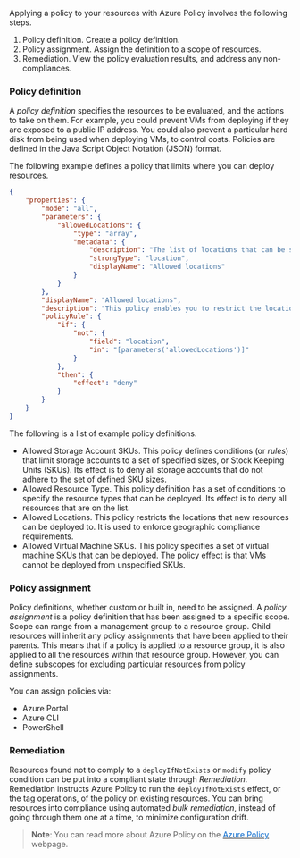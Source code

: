 
Applying a policy to your resources with Azure Policy involves the following steps.

1. Policy definition. Create a policy definition.
2. Policy assignment. Assign the definition to a scope of resources.
3. Remediation. View the policy evaluation results, and address any non-compliances.

### Policy definition

A *policy definition* specifies the resources to be evaluated, and the actions to take on them. For example, you could prevent VMs from deploying if they are exposed to a public IP address. You could also prevent a particular hard disk from being used when deploying VMs, to control costs. Policies are defined in the Java Script Object Notation (JSON) format.

The following example defines a policy that limits where you can deploy resources.

```json
{
    "properties": {
        "mode": "all",
        "parameters": {
            "allowedLocations": {
                "type": "array",
                "metadata": {
                    "description": "The list of locations that can be specified when deploying resources",
                    "strongType": "location",
                    "displayName": "Allowed locations"
                }
            }
        },
        "displayName": "Allowed locations",
        "description": "This policy enables you to restrict the locations your organization can specify when deploying resources.",
        "policyRule": {
            "if": {
                "not": {
                    "field": "location",
                    "in": "[parameters('allowedLocations')]"
                }
            },
            "then": {
                "effect": "deny"
            }
        }
    }
}
```

The following is a list of example policy definitions.

- Allowed Storage Account SKUs. This policy defines conditions (or *rules*) that limit storage accounts to a set of specified sizes, or Stock Keeping Units (SKUs). Its effect is to deny all storage accounts that do not adhere to the set of defined SKU sizes.
- Allowed Resource Type. This policy definition has a set of conditions to specify the resource types that can be deployed. Its effect is to deny all resources that are on the list.
- Allowed Locations. This policy restricts the locations that new resources can be deployed to. It is used to enforce geographic compliance requirements.
- Allowed Virtual Machine SKUs. This policy specifies a set of virtual machine SKUs that can be deployed. The policy effect is that VMs cannot be deployed from unspecified SKUs.

### Policy assignment

Policy definitions, whether custom or built in, need to be assigned. A *policy assignment* is a policy definition that has been assigned to a specific scope. Scope can range from a management group to a resource group. Child resources will inherit any policy assignments that have been applied to their parents. This means that if a policy is applied to a resource group, it is also applied to all the resources within that resource group. However, you can define subscopes for excluding particular resources from policy assignments.

You can assign policies via:

- Azure Portal
- Azure CLI
- PowerShell

### Remediation

Resources found not to comply to a `deployIfNotExists` or `modify` policy condition can be put into a compliant state through *Remediation*. Remediation instructs Azure Policy to run the `deployIfNotExists` effect, or the tag operations, of the policy on existing resources. You can bring resources into compliance using automated *bulk remediation*, instead of going through them one at a time, to minimize configuration drift.

> **Note**: You can read more about Azure Policy on the <a href="https://azure.microsoft.com/en-us/services/azure-policy/
" target="_blank"><span style="color: #0066cc;" color="#0066cc">Azure Policy</span></a> webpage.
